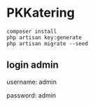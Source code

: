 # PKKatering
```
composer install
php artisan key:generate
php artisan migrate --seed
```

## login admin
username: admin

password: admin